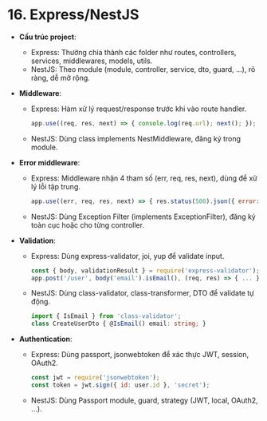 # 16. Express/NestJS
- **Cấu trúc project**:
  - Express: Thường chia thành các folder như routes, controllers, services, middlewares, models, utils.
  - NestJS: Theo module (module, controller, service, dto, guard, ...), rõ ràng, dễ mở rộng.

- **Middleware**:
  - Express: Hàm xử lý request/response trước khi vào route handler.
    ```js
    app.use((req, res, next) => { console.log(req.url); next(); });
    ```
  - NestJS: Dùng class implements NestMiddleware, đăng ký trong module.

- **Error middleware**:
  - Express: Middleware nhận 4 tham số (err, req, res, next), dùng để xử lý lỗi tập trung.
    ```js
    app.use((err, req, res, next) => { res.status(500).json({ error: err.message }); });
    ```
  - NestJS: Dùng Exception Filter (implements ExceptionFilter), đăng ký toàn cục hoặc cho từng controller.

- **Validation**:
  - Express: Dùng express-validator, joi, yup để validate input.
    ```js
    const { body, validationResult } = require('express-validator');
    app.post('/user', body('email').isEmail(), (req, res) => { ... });
    ```
  - NestJS: Dùng class-validator, class-transformer, DTO để validate tự động.
    ```ts
    import { IsEmail } from 'class-validator';
    class CreateUserDto { @IsEmail() email: string; }
    ```

- **Authentication**:
  - Express: Dùng passport, jsonwebtoken để xác thực JWT, session, OAuth2.
    ```js
    const jwt = require('jsonwebtoken');
    const token = jwt.sign({ id: user.id }, 'secret');
    ```
  - NestJS: Dùng Passport module, guard, strategy (JWT, local, OAuth2, ...).
